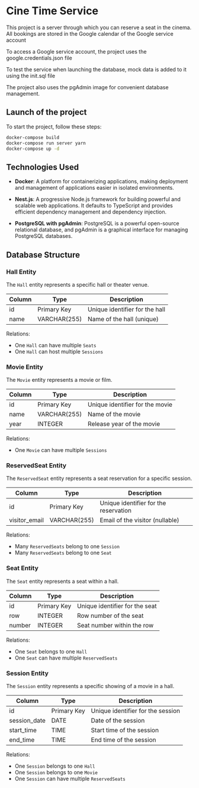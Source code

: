 # Cine Time Service

This project is a server through which you can reserve a seat in the cinema. All bookings are stored in the Google calendar of the Google service account

To access a Google service account, the project uses the google.credentials.json file

To test the service when launching the database, mock data is added to it using the init.sql file

The project also uses the pgAdmin image for convenient database management.

## Launch of the project

To start the project, follow these steps:

```bash
docker-compose build
docker-compose run server yarn
docker-compose up -d
```

## Technologies Used

- **Docker**: A platform for containerizing applications, making deployment and management of applications easier in isolated environments.

- **Nest.js**: A progressive Node.js framework for building powerful and scalable web applications. It defaults to TypeScript and provides efficient dependency management and dependency injection.

- **PostgreSQL with pgAdmin**: PostgreSQL is a powerful open-source relational database, and pgAdmin is a graphical interface for managing PostgreSQL databases.

## Database Structure

### Hall Entity

The `Hall` entity represents a specific hall or theater venue.

| Column | Type         | Description                    |
| ------ | ------------ | ------------------------------ |
| id     | Primary Key  | Unique identifier for the hall |
| name   | VARCHAR(255) | Name of the hall (unique)      |

Relations:

- One `Hall` can have multiple `Seats`
- One `Hall` can host multiple `Sessions`

### Movie Entity

The `Movie` entity represents a movie or film.

| Column | Type         | Description                     |
| ------ | ------------ | ------------------------------- |
| id     | Primary Key  | Unique identifier for the movie |
| name   | VARCHAR(255) | Name of the movie               |
| year   | INTEGER      | Release year of the movie       |

Relations:

- One `Movie` can have multiple `Sessions`

### ReservedSeat Entity

The `ReservedSeat` entity represents a seat reservation for a specific session.

| Column        | Type         | Description                           |
| ------------- | ------------ | ------------------------------------- |
| id            | Primary Key  | Unique identifier for the reservation |
| visitor_email | VARCHAR(255) | Email of the visitor (nullable)       |

Relations:

- Many `ReservedSeats` belong to one `Session`
- Many `ReservedSeats` belong to one `Seat`

### Seat Entity

The `Seat` entity represents a seat within a hall.

| Column | Type        | Description                    |
| ------ | ----------- | ------------------------------ |
| id     | Primary Key | Unique identifier for the seat |
| row    | INTEGER     | Row number of the seat         |
| number | INTEGER     | Seat number within the row     |

Relations:

- One `Seat` belongs to one `Hall`
- One `Seat` can have multiple `ReservedSeats`

### Session Entity

The `Session` entity represents a specific showing of a movie in a hall.

| Column       | Type        | Description                       |
| ------------ | ----------- | --------------------------------- |
| id           | Primary Key | Unique identifier for the session |
| session_date | DATE        | Date of the session               |
| start_time   | TIME        | Start time of the session         |
| end_time     | TIME        | End time of the session           |

Relations:

- One `Session` belongs to one `Hall`
- One `Session` belongs to one `Movie`
- One `Session` can have multiple `ReservedSeats`
